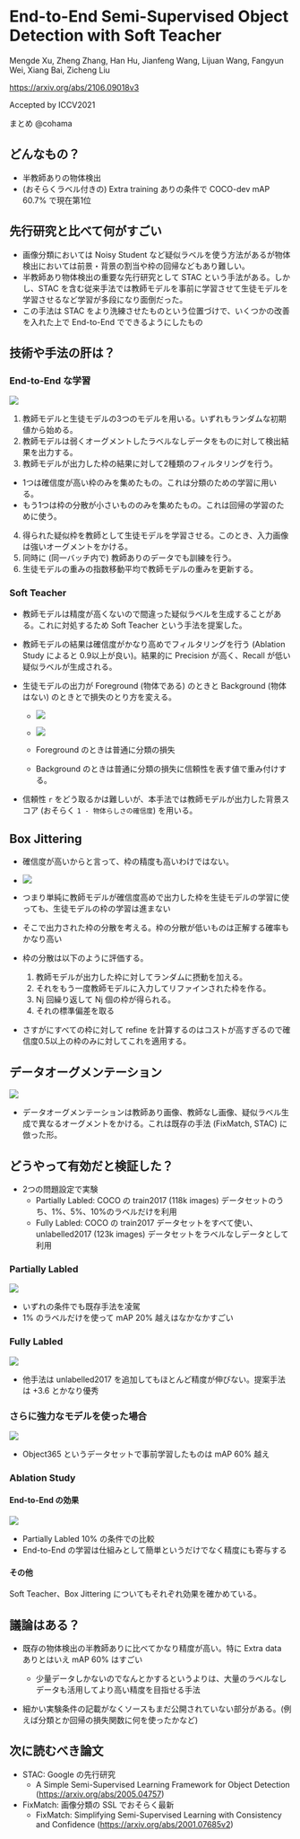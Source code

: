 End-to-End Semi-Supervised Object Detection with Soft Teacher
===

Mengde Xu, Zheng Zhang, Han Hu, Jianfeng Wang, Lijuan Wang, Fangyun Wei, Xiang Bai, Zicheng Liu

https://arxiv.org/abs/2106.09018v3

Accepted by ICCV2021

まとめ @cohama

## どんなもの？

- 半教師ありの物体検出
- (おそらくラベル付きの) Extra training ありの条件で COCO-dev mAP 60.7% で現在第1位


## 先行研究と比べて何がすごい

- 画像分類においては Noisy Student など疑似ラベルを使う方法があるが物体検出においては前景・背景の割当や枠の回帰などもあり難しい。
- 半教師あり物体検出の重要な先行研究として STAC という手法がある。しかし、STAC を含む従来手法では教師モデルを事前に学習させて生徒モデルを学習させるなど学習が多段になり面倒だった。
- この手法は STAC をより洗練させたものという位置づけで、いくつかの改善を入れた上で End-to-End でできるようにしたもの


## 技術や手法の肝は？

### End-to-End な学習

![](./softteacher_object_detection/end2end_arch.png)

1. 教師モデルと生徒モデルの3つのモデルを用いる。いずれもランダムな初期値から始める。
2. 教師モデルは弱くオーグメントしたラベルなしデータをものに対して検出結果を出力する。
3. 教師モデルが出力した枠の結果に対して2種類のフィルタリングを行う。
  - 1つは確信度が高い枠のみを集めたもの。これは分類のための学習に用いる。
  - もう1つは枠の分散が小さいもののみを集めたもの。これは回帰の学習のために使う。
4. 得られた疑似枠を教師として生徒モデルを学習させる。このとき、入力画像は強いオーグメントをかける。
5. 同時に (同一バッチ内で) 教師ありのデータでも訓練を行う。
6. 生徒モデルの重みの指数移動平均で教師モデルの重みを更新する。

### Soft Teacher

- 教師モデルは精度が高くないので間違った疑似ラベルを生成することがある。これに対処するため Soft Teacher という手法を提案した。
- 教師モデルの結果は確信度がかなり高めでフィルタリングを行う (Ablation Study によると 0.9以上が良い)。結果的に Precision が高く、Recall が低い疑似ラベルが生成される。
- 生徒モデルの出力が Foreground (物体である) のときと Background (物体はない) のときとで損失のとり方を変える。
  - ![](./softteacher_object_detection/class_loss.png)
  - ![](./softteacher_object_detection/reliability_weight.png)

  - Foreground のときは普通に分類の損失
  - Background のときは普通に分類の損失に信頼性を表す値で重み付けする。

- 信頼性 `r` をどう取るかは難しいが、本手法では教師モデルが出力した背景スコア (おそらく `1 - 物体らしさの確信度`) を用いる。


## Box Jittering

- 確信度が高いからと言って、枠の精度も高いわけではない。
- ![](./softteacher_object_detection/box_acc.png)
- つまり単純に教師モデルが確信度高めで出力した枠を生徒モデルの学習に使っても、生徒モデルの枠の学習は進まない
- そこで出力された枠の分散を考える。枠の分散が低いものは正解する確率もかなり高い
- 枠の分散は以下のように評価する。
  1. 教師モデルが出力した枠に対してランダムに摂動を加える。
  2. それをもう一度教師モデルに入力してリファインされた枠を作る。
  3. Nj 回繰り返して Nj 個の枠が得られる。
  4. それの標準偏差を取る

- さすがにすべての枠に対して refine を計算するのはコストが高すぎるので確信度0.5以上の枠のみに対してこれを適用する。


## データオーグメンテーション

![](./softteacher_object_detection/augmentation.png)

- データオーグメンテーションは教師あり画像、教師なし画像、疑似ラベル生成で異なるオーグメントをかける。これは既存の手法 (FixMatch, STAC) に倣った形。

## どうやって有効だと検証した？

- 2つの問題設定で実験
  - Partially Labled: COCO の train2017 (118k images) データセットのうち、1%、5%、10%のラベルだけを利用
  - Fully Labled: COCO の train2017 データセットをすべて使い、unlabelled2017 (123k images) データセットをラベルなしデータとして利用


### Partially Labled

![](./softteacher_object_detection/result_partially.png)

- いずれの条件でも既存手法を凌駕
- 1% のラベルだけを使って mAP 20% 越えはなかなかすごい

### Fully Labled

![](./softteacher_object_detection/result_fully.png)

- 他手法は unlabelled2017 を追加してもほとんど精度が伸びない。提案手法は +3.6 とかなり優秀


### さらに強力なモデルを使った場合


![](./softteacher_object_detection/result_sota.png)

- Object365 というデータセットで事前学習したものは mAP 60% 越え

### Ablation Study

#### End-to-End の効果

![](./softteacher_object_detection/result_e2e.png)

- Partially Labled 10% の条件での比較
- End-to-End の学習は仕組みとして簡単というだけでなく精度にも寄与する

#### その他

Soft Teacher、Box Jittering についてもそれぞれ効果を確かめている。

## 議論はある？

- 既存の物体検出の半教師ありに比べてかなり精度が高い。特に Extra data ありとはいえ mAP 60% はすごい
  - 少量データしかないのでなんとかするというよりは、大量のラベルなしデータも活用してより高い精度を目指せる手法

- 細かい実験条件の記載がなくソースもまだ公開されていない部分がある。(例えば分類とか回帰の損失関数に何を使ったかなど)


## 次に読むべき論文

- STAC: Google の先行研究
  - A Simple Semi-Supervised Learning Framework for Object Detection (https://arxiv.org/abs/2005.04757)
- FixMatch: 画像分類の SSL でおそらく最新
  - FixMatch: Simplifying Semi-Supervised Learning with Consistency and Confidence (https://arxiv.org/abs/2001.07685v2)
